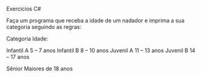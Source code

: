 Exercicios C#

Faça um programa que receba a idade de um nadador e imprima a sua
categoria seguindo as regras:

Categoria Idade:

Infantil A      5 – 7 anos
Infantil B      8 – 10 anos
Juvenil A       11 – 13 anos
Juvenil B       14 – 17 anos

Sênior Maiores de 18 anos
